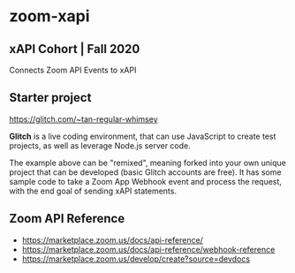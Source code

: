 # zoom-xapi
## xAPI Cohort | Fall 2020
Connects Zoom API Events to xAPI

## Starter project
https://glitch.com/~tan-regular-whimsey

**Glitch** is a live coding environment, that can use JavaScript to create test projects, as well as leverage Node.js server code.

The example above can be "remixed", meaning forked into your own unique project that can be developed (basic Glitch accounts are free). It has some sample code to take a Zoom App Webhook event and process the request, with the end goal of sending xAPI statements.

## Zoom API Reference
- https://marketplace.zoom.us/docs/api-reference/
- https://marketplace.zoom.us/docs/api-reference/webhook-reference
- https://marketplace.zoom.us/develop/create?source=devdocs
